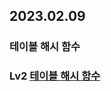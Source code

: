 ## 2023.02.09
### 테이블 해시 함수

### Lv2 [테이블 해시 함수](https://school.programmers.co.kr/learn/courses/30/lessons/147354)
